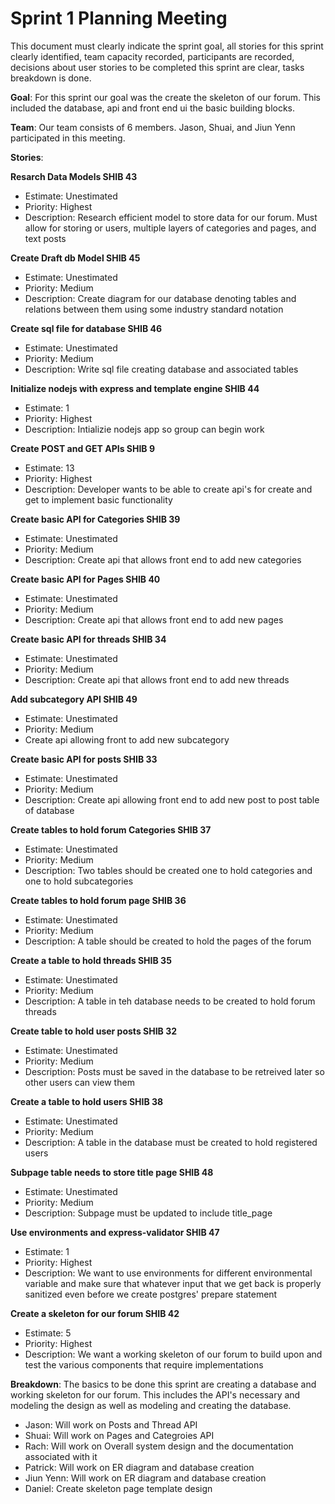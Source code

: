 # Sprint 1 Planning Meeting

This document must clearly indicate the sprint goal, all
stories for this sprint clearly identified, team capacity recorded, participants are recorded, decisions
about user stories to be completed this sprint are clear, tasks breakdown is done.

**Goal**: For this sprint our goal was the create the skeleton of our forum. This included the database, api and front end ui the basic building blocks.

**Team**: Our team consists of 6 members. Jason, Shuai, and Jiun Yenn participated in this meeting.

**Stories**: 

**Resarch Data Models SHIB 43**
- Estimate: Unestimated
- Priority: Highest
- Description: Research efficient model to store data for our forum. Must allow for storing or users, multiple layers of categories and pages, and text posts
  
**Create Draft db Model SHIB 45**
- Estimate: Unestimated
- Priority: Medium
- Description: Create diagram for our database denoting tables and relations between them using some industry standard notation
  
**Create sql file for database SHIB 46**
- Estimate: Unestimated
- Priority: Medium
- Description: Write sql file creating database and associated tables

**Initialize nodejs with express and template engine SHIB 44**
- Estimate: 1
- Priority: Highest
- Description: Intializie nodejs app so group can begin work

**Create POST and GET APIs SHIB 9**
- Estimate: 13
- Priority: Highest
- Description: Developer wants to be able to create api's for create and get to implement basic functionality

**Create basic API for Categories SHIB 39**
- Estimate: Unestimated
- Priority: Medium
- Description: Create api that allows front end to add new categories

**Create basic API for Pages SHIB 40**
- Estimate: Unestimated
- Priority: Medium
- Description: Create api that allows front end to add new pages

**Create basic API for threads SHIB 34**
- Estimate: Unestimated
- Priority: Medium
- Description: Create api that allows front end to add new threads

**Add subcategory API SHIB 49**
- Estimate: Unestimated
- Priority: Medium
- Create api allowing front to add new subcategory

**Create basic API for posts SHIB 33**
- Estimate: Unestimated
- Priority: Medium
- Description: Create api allowing front end to add new post to post table of database

**Create tables to hold forum Categories SHIB 37**
- Estimate: Unestimated
- Priority: Medium
- Description: Two tables should be created one to hold categories and one to hold subcategories

**Create tables to hold forum page SHIB 36**
- Estimate: Unestimated
- Priority: Medium
- Description: A table should be created to hold the pages of the forum

**Create a table to hold threads SHIB 35**
- Estimate: Unestimated
- Priority: Medium
- Description: A table in teh database needs to be created to hold forum threads

**Create table to hold user posts SHIB 32**
- Estimate: Unestimated
- Priority: Medium
- Description: Posts must be saved in the database to be retreived later so other users can view them

**Create a table to hold users SHIB 38**
- Estimate: Unestimated
- Priority: Medium
- Description: A table in the database must be created to hold registered users

**Subpage table needs to store title page SHIB 48**
- Estimate: Unestimated
- Priority: Medium
- Description: Subpage must be updated to include title_page

**Use environments and express-validator SHIB 47**
- Estimate: 1
- Priority: Highest
- Description: We want to use environments for different environmental variable and make sure that whatever input that we get back is properly sanitized even before we create postgres' prepare statement

**Create a skeleton for our forum SHIB 42**
- Estimate: 5
- Priority: Highest
- Description: We want a working skeleton of our forum to build upon and test the various components that require implementations

**Breakdown**:
The basics to be done this sprint are creating a database and working skeleton for our forum. This includes the API's necessary and modeling the design as well as modeling and creating the database.
- Jason: Will work on Posts and Thread API
- Shuai: Will work on Pages and Categroies API
- Rach: Will work on Overall system design and the documentation associated with it
- Patrick: Will work on ER diagram and database creation
- Jiun Yenn: Will work on ER diagram and database creation
- Daniel: Create skeleton page template design
